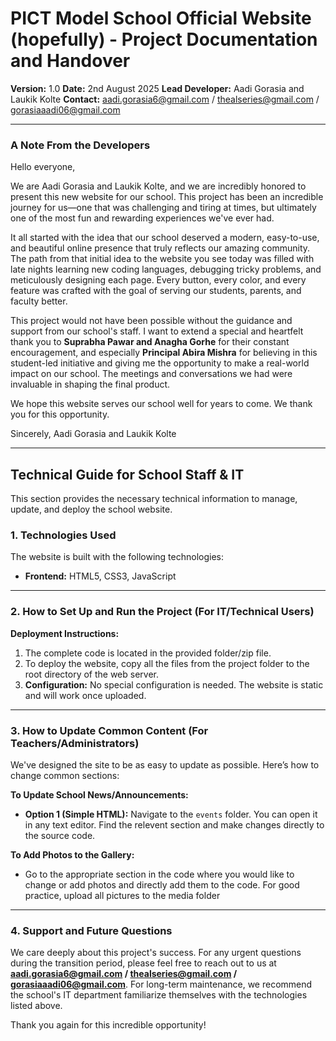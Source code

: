 # PICT Model School Official Website (hopefully) - Project Documentation and Handover

**Version:** 1.0
**Date:** 2nd August 2025
**Lead Developer:** Aadi Gorasia and Laukik Kolte
**Contact:** aadi.gorasia6@gmail.com / thealseries@gmail.com / gorasiaaadi06@gmail.com

---

### A Note From the Developers

Hello everyone,

We are Aadi Gorasia and Laukik Kolte, and we are incredibly honored to present this new website for our school. This project has been an incredible journey for us—one that was challenging and tiring at times, but ultimately one of the most fun and rewarding experiences we've ever had.

It all started with the idea that our school deserved a modern, easy-to-use, and beautiful online presence that truly reflects our amazing community. The path from that initial idea to the website you see today was filled with late nights learning new coding languages, debugging tricky problems, and meticulously designing each page. Every button, every color, and every feature was crafted with the goal of serving our students, parents, and faculty better.

This project would not have been possible without the guidance and support from our school's staff. I want to extend a special and heartfelt thank you to **Suprabha Pawar and Anagha Gorhe** for their constant encouragement, and especially **Principal Abira Mishra** for believing in this student-led initiative and giving me the opportunity to make a real-world impact on our school. The meetings and conversations we had were invaluable in shaping the final product.

We hope this website serves our school well for years to come. We thank you for this opportunity.

Sincerely,
Aadi Gorasia and Laukik Kolte

---

## Technical Guide for School Staff & IT

This section provides the necessary technical information to manage, update, and deploy the school website.

### 1. Technologies Used
The website is built with the following technologies:
*   **Frontend:** HTML5, CSS3, JavaScript

---

### 2. How to Set Up and Run the Project (For IT/Technical Users)

**Deployment Instructions:**
1.  The complete code is located in the provided folder/zip file.
2.  To deploy the website, copy all the files from the project folder to the root directory of the web server.
3.  **Configuration:** No special configuration is needed. The website is static and will work once uploaded.

---

### 3. How to Update Common Content (For Teachers/Administrators)

We've designed the site to be as easy to update as possible. Here’s how to change common sections:

**To Update School News/Announcements:**
*   **Option 1 (Simple HTML):** Navigate to the `events` folder. You can open it in any text editor. Find the relevent section and make changes directly to the source code.

**To Add Photos to the Gallery:**
*  Go to the appropriate section in the code where you would like to change or add photos and directly add them to the code. For good practice, upload all pictures to the media folder

---

### 4. Support and Future Questions

We care deeply about this project's success. For any urgent questions during the transition period, please feel free to reach out to us at **aadi.gorasia6@gmail.com / thealseries@gmail.com / gorasiaaadi06@gmail.com**. For long-term maintenance, we recommend the school's IT department familiarize themselves with the technologies listed above.

Thank you again for this incredible opportunity!
